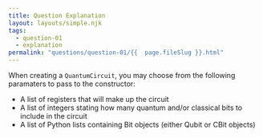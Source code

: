 ```yaml
---
title: Question Explanation
layout: layouts/simple.njk
tags:
  - question-01
  - explanation
permalink: "questions/question-01/{{  page.fileSlug }}.html"
---
```



When creating a `QuantumCircuit`, you may choose from the following paramaters to pass to the constructor:
* A list of registers that will make up the circuit
* A list of integers stating how many quantum and/or classical bits to include in the circuit
* A list of Python lists containing Bit objects (either Qubit or CBit objects)

